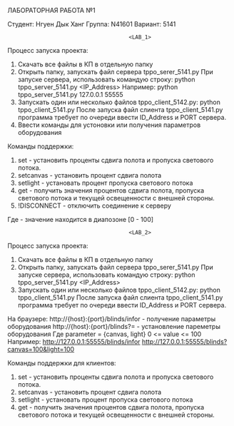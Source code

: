 ЛАБОРАТОРНАЯ РАБОТА №1

Студент:    Нгуен Дык Ханг
Группа:     N41601
Вариант:    5141

                                          <LAB_1>
Процесс запуска проекта:
1. Скачать все файлы в КП в отдельную папку
2. Открыть папку, запускать файл сервера tppo_serer_5141.py
   При запуске сервера, использовать командую строку: python tppo_server_5141.py <IP_Address> <PORT>
   Например: python tppo_server_5141.py 127.0.0.1 55555
3. Запускать один или несколько файлов tppo_client_5142.py: python tppo_client_5141.py
   После запуска файл слиента tppo_client_5141.py программа требует по очереди ввести ID_Address и PORT сервера.
4. Ввести команды для устоновки или получения параметров оборудования

Команды поддержки:
1. set <value> <value>  - установить проценты сдвига полота и пропуска светового потока.
2. setcanvas <value>    - установить процент сдвига полота
3. setlight <value>     - установать процент пропуска светового потока
4. get                  - получить значения процентов сдвига полота, пропуска светового потока и текущей освещенности с внешней стороны.
5. !DISCONNECT          - отключить соединение к серверу

Где - значение <value> находится в диапозоне [0 - 100]

                                          <LAB_2>
Процесс запуска проекта:
1. Скачать все файлы в КП в отдельную папку
2. Открыть папку, запускать файл сервера tppo_serer_5141.py
   При запуске сервера, использовать командую строку: python tppo_server_5141.py <IP_Address> <PORT>
3. Запускать один или несколько файлов tppo_client_5142.py: python tppo_client_5141.py
   После запуска файл слиента tppo_client_5141.py программа требует по очереди ввести ID_Address и PORT сервера.

На браузере:
http://{host}:{port}/blinds/infor  - получение параметры оборудования
http://{host}:{port}/blinds?<parameter>=<value>   - установление пареметры оборудования
Где   parameter = {canvas, light}
      0 <= value <= 100
Например:
http://127.0.0.1:55555/blinds/infor
http://127.0.0.1:55555/blinds?canvas=100&light=100

Команды поддержки для клиентов:
1. set <value> <value>  - установить проценты сдвига полота и пропуска светового потока.
2. setcanvas <value>    - установить процент сдвига полота
3. setlight <value>     - установать процент пропуска светового потока
4. get                  - получить значения процентов сдвига полота, пропуска светового потока и текущей освещенности с внешней стороны.

